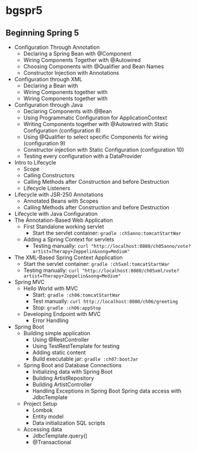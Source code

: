 # bgspr5

## Beginning Spring 5

* Configuration Through Annotation
    * Declaring a Spring Bean with @Component
    * Wiring Components Together with @Autowired
    * Choosing Components with @Qualifier and Bean Names
    * Constructor Injection with Annotations
* Configuration through XML
    * Declaring a Bean with <bean/>
    * Wiring Components together with <property/>
    * Wiring Components together with <constructor-arg/>
* Configuration through Java
    * Declaring Components with @Bean
    * Using Programmatic Configuration for ApplicationContext
    * Writing Components together with @Autowired with Static Configuration (configuration 8)
    * Using @Qualifier to select specific Components for wiring (configuration 9)
    * Constructor injection with Static Configuration (configuration 10)
    * Testing every configuration with a DataProvider
* Intro to Lifecycle
    * Scope
    * Calling Constructors
    * Calling Methods after Construction and before Destruction
    * Lifecycle Listeners
* Lifecycle with JSR-250 Annotations
    * Annotated Beans with Scopes
    * Calling Methods after Construction and before Destruction
* Lifecycle with Java Configuration
* The Annotation-Based Web Application
    * First Standalone working servlet
        * Start the servlet container: `gradle :ch5anno:tomcatStartWar`
    * Adding a Spring Context for servlets
        * Testing manually: `curl "http://localhost:8080/ch05anno/vote?artist=Therapy+Zeppelin&song=Medium"`
* The XML-Based Spring Context Application
    * Start the servlet container: `gradle :ch5xml:tomcatStartWar`
    * Testing manually: `curl "http://localhost:8080/ch05xml/vote?artist=Therapy+Zeppelin&song=Medium"`
* Spring MVC
    * Hello World with MVC
        * Start: `gradle :ch06:tomcatStartWar`
        * Test manually: `curl http://localhost:8080/ch06/greeting` 
        * Stop: `gradle :ch06:appStop`
    * Developing Endpoint with MVC
        * Error Handling
* Spring Boot
    * Building simple application
        * Using @RestController
        * Using TestRestTemplate for testing
        * Adding static content
        * Build executable jar: `gradle :ch07:bootJar`
    * Spring Boot and Database Connections
        * Initializing data with Spring Boot
        * Building ArtistRepository
        * Building ArtistController
        * Handling Exceptions in Spring Boot
Spring data access with JdbcTemplate
    * Project Setup
        * Lombok
        * Entity model
        * Data initialization SQL scripts
    * Accessing data
        * JdbcTemplate.query()
        * @Transactional
